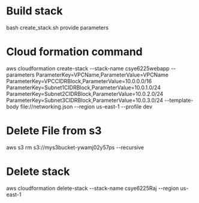 # Build stack
bash create_stack.sh
provide parameters 

# Cloud formation command
aws cloudformation create-stack   --stack-name csye6225webapp   --parameters ParameterKey=VPCName,ParameterValue=VPCName    ParameterKey=VPCCIDRBlock,ParameterValue=10.0.0.0/16   ParameterKey=Subnet1CIDRBlock,ParameterValue=10.0.1.0/24   ParameterKey=Subnet2CIDRBlock,ParameterValue=10.0.2.0/24   ParameterKey=Subnet3CIDRBlock,ParameterValue=10.0.3.0/24   --template-body file://networking.json --region us-east-1 --profile dev

# Delete File from s3
aws s3 rm s3://mys3bucket-ywamj02y57ps --recursive

# Delete stack
aws cloudformation delete-stack --stack-name csye6225Raj --region us-east-1
